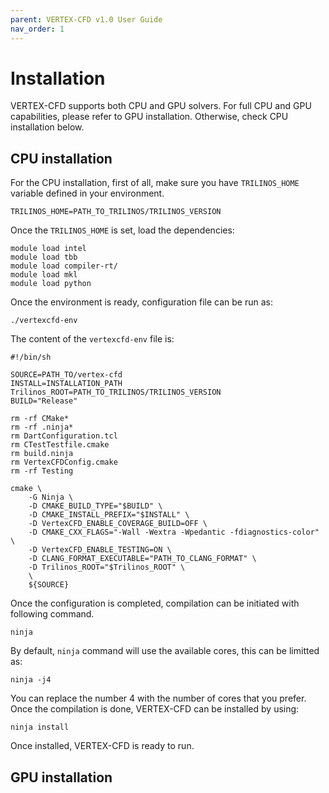```yaml
---
parent: VERTEX-CFD v1.0 User Guide
nav_order: 1
---
```


# Installation
VERTEX-CFD supports both CPU and GPU solvers. For full CPU and GPU capabilities, please refer to GPU installation. Otherwise, check CPU installation below.

## CPU installation
For the CPU installation, first of all, make sure you have `TRILINOS_HOME` variable defined in your environment.
```
TRILINOS_HOME=PATH_TO_TRILINOS/TRILINOS_VERSION
```
Once the `TRILINOS_HOME` is set, load the dependencies:
```
module load intel
module load tbb
module load compiler-rt/
module load mkl
module load python
```
Once the environment is ready, configuration file can be run as:
```
./vertexcfd-env
```
The content of the `vertexcfd-env` file is:
```
#!/bin/sh                                                                                  

SOURCE=PATH_TO/vertex-cfd
INSTALL=INSTALLATION_PATH
Trilinos_ROOT=PATH_TO_TRILINOS/TRILINOS_VERSION
BUILD="Release"

rm -rf CMake*
rm -rf .ninja*
rm DartConfiguration.tcl
rm CTestTestfile.cmake
rm build.ninja
rm VertexCFDConfig.cmake
rm -rf Testing

cmake \
    -G Ninja \
    -D CMAKE_BUILD_TYPE="$BUILD" \
    -D CMAKE_INSTALL_PREFIX="$INSTALL" \
    -D VertexCFD_ENABLE_COVERAGE_BUILD=OFF \
    -D CMAKE_CXX_FLAGS="-Wall -Wextra -Wpedantic -fdiagnostics-color" \
    -D VertexCFD_ENABLE_TESTING=ON \
    -D CLANG_FORMAT_EXECUTABLE="PATH_TO_CLANG_FORMAT" \
    -D Trilinos_ROOT="$Trilinos_ROOT" \
    \
    ${SOURCE}
```
Once the configuration is completed, compilation can be initiated with following command.
```
ninja
```
By default, `ninja` command will use the available cores, this can be limitted as:
```
ninja -j4
```
You can replace the number 4 with the number of cores that you prefer. Once the compilation is done, VERTEX-CFD can be installed by using:
```
ninja install
```
Once installed, VERTEX-CFD is ready to run.                                                                                  

## GPU installation
